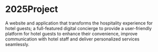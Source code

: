 # 2025Project
A website and application that transforms the hospitality experience for hotel guests; a full-featured digital concierge to provide a user-friendly platform for hotel guests to enhance their convenience, improve communication with hotel staff and deliver personalized services seamlessly.

